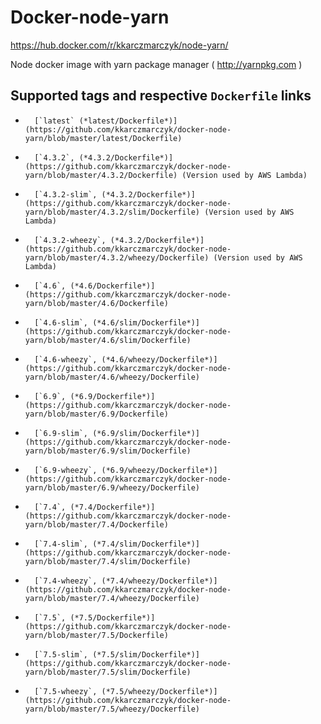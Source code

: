 # Docker-node-yarn
https://hub.docker.com/r/kkarczmarczyk/node-yarn/

Node docker image with yarn package manager ( http://yarnpkg.com )

## Supported tags and respective `Dockerfile` links

-       [`latest` (*latest/Dockerfile*)](https://github.com/kkarczmarczyk/docker-node-yarn/blob/master/latest/Dockerfile)
-       [`4.3.2`, (*4.3.2/Dockerfile*)](https://github.com/kkarczmarczyk/docker-node-yarn/blob/master/4.3.2/Dockerfile) (Version used by AWS Lambda)
-       [`4.3.2-slim`, (*4.3.2/Dockerfile*)](https://github.com/kkarczmarczyk/docker-node-yarn/blob/master/4.3.2/slim/Dockerfile) (Version used by AWS Lambda)
-       [`4.3.2-wheezy`, (*4.3.2/Dockerfile*)](https://github.com/kkarczmarczyk/docker-node-yarn/blob/master/4.3.2/wheezy/Dockerfile) (Version used by AWS Lambda)
-       [`4.6`, (*4.6/Dockerfile*)](https://github.com/kkarczmarczyk/docker-node-yarn/blob/master/4.6/Dockerfile)
-       [`4.6-slim`, (*4.6/slim/Dockerfile*)](https://github.com/kkarczmarczyk/docker-node-yarn/blob/master/4.6/slim/Dockerfile)
-       [`4.6-wheezy`, (*4.6/wheezy/Dockerfile*)](https://github.com/kkarczmarczyk/docker-node-yarn/blob/master/4.6/wheezy/Dockerfile)
-       [`6.9`, (*6.9/Dockerfile*)](https://github.com/kkarczmarczyk/docker-node-yarn/blob/master/6.9/Dockerfile)
-       [`6.9-slim`, (*6.9/slim/Dockerfile*)](https://github.com/kkarczmarczyk/docker-node-yarn/blob/master/6.9/slim/Dockerfile)
-       [`6.9-wheezy`, (*6.9/wheezy/Dockerfile*)](https://github.com/kkarczmarczyk/docker-node-yarn/blob/master/6.9/wheezy/Dockerfile)
-       [`7.4`, (*7.4/Dockerfile*)](https://github.com/kkarczmarczyk/docker-node-yarn/blob/master/7.4/Dockerfile)
-       [`7.4-slim`, (*7.4/slim/Dockerfile*)](https://github.com/kkarczmarczyk/docker-node-yarn/blob/master/7.4/slim/Dockerfile)
-       [`7.4-wheezy`, (*7.4/wheezy/Dockerfile*)](https://github.com/kkarczmarczyk/docker-node-yarn/blob/master/7.4/wheezy/Dockerfile)
-       [`7.5`, (*7.5/Dockerfile*)](https://github.com/kkarczmarczyk/docker-node-yarn/blob/master/7.5/Dockerfile)
-       [`7.5-slim`, (*7.5/slim/Dockerfile*)](https://github.com/kkarczmarczyk/docker-node-yarn/blob/master/7.5/slim/Dockerfile)
-       [`7.5-wheezy`, (*7.5/wheezy/Dockerfile*)](https://github.com/kkarczmarczyk/docker-node-yarn/blob/master/7.5/wheezy/Dockerfile)
